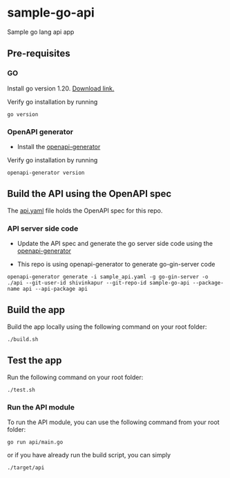 # sample-go-api

 Sample go lang api app 

## Pre-requisites

### GO

Install go version 1.20. [Download link.](https://go.dev/doc/install)

Verify go installation by running

```(bash)
go version
```

### OpenAPI generator

- Install the [openapi-generator](https://openapi-generator.tech/docs/installation/#homebrew)

Verify go installation by running

```(bash)
openapi-generator version
```

## Build the API using the OpenAPI spec

The [api.yaml](/api.yaml) file holds the OpenAPI spec for this repo.

### API server side code

- Update the API spec and generate the go server side code using the [openapi-generator](https://openapi-generator.tech/docs/installation/#homebrew)

- This repo is using openapi-generator to generate go-gin-server code

```(bash)
openapi-generator generate -i sample_api.yaml -g go-gin-server -o ./api --git-user-id shivinkapur --git-repo-id sample-go-api --package-name api --api-package api
```

## Build the app

Build the app locally using the following command on your root folder:

```(bash)
./build.sh
```

## Test the app

Run the following command on your root folder:

```(bash)
./test.sh
```

### Run the API module

To run the API module, you can use the following command from your root folder:

```(bash)
go run api/main.go
```

or if you have already run the build script, you can simply

```(bash)
./target/api
```
